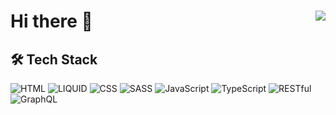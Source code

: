 # Hi there 👋 <img align="right" src="https://komarev.com/ghpvc/?username=Maxvien&color=269077">



## 🛠 Tech Stack

![HTML](https://img.shields.io/badge/-HTML-141a20?style=flat&logo=html5)
![LIQUID](https://img.shields.io/badge/-LIQUID-141a20?style=flat&logo=elixir)
![CSS](https://img.shields.io/badge/-CSS-141a20?style=flat&logo=css3)
![SASS](https://img.shields.io/badge/-SASS-141a20?style=flat&logo=sass)
![JavaScript](https://img.shields.io/badge/-JavaScript-141a20?style=flat&logo=javascript)
![TypeScript](https://img.shields.io/badge/-TypeScript-141a20?style=flat&logo=typescript)
![RESTful](https://img.shields.io/badge/-RESTful-141a20?style=flat&logo=swagger)
![GraphQL](https://img.shields.io/badge/-GraphQL-141a20?style=flat&logo=graphql)



<!--
**Maxvien/maxvien** is a ✨ _special_ ✨ repository because its `README.md` (this file) appears on your GitHub profile.

Here are some ideas to get you started:

- 🔭 I’m currently working on ...
- 🌱 I’m currently learning ...
- 👯 I’m looking to collaborate on ...
- 🤔 I’m looking for help with ...
- 💬 Ask me about ...
- 📫 How to reach me: ...
- 😄 Pronouns: ...
- ⚡ Fun fact: ...
-->
